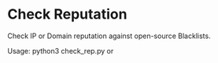 # Check Reputation
Check IP or Domain reputation against open-source Blacklists.

Usage: python3 check_rep.py <ip address> or <domain>
